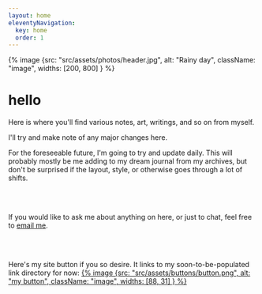```yaml
---
layout: home
eleventyNavigation:
  key: home
  order: 1
---
```

{% image {src: "src/assets/photos/header.jpg", alt: "Rainy day", className: "image", widths: [200, 800] } %}

# hello
Here is where you'll find various notes, art, writings, and so on from myself.

I'll try and make note of any major changes here.

For the foreseeable future, I'm going to try and update daily. This will probably mostly be me adding to my dream journal from my archives, but don't be surprised if the layout, style, or otherwise goes through a lot of shifts. 

<br>
<br>

If you would like to ask me about anything on here, or just to chat, feel free to [email me](mailto:writer@oddduck.aleeas.com).

<br>
<br>

Here's my site button if you so desire. It links to my soon-to-be-populated link directory for now:
[{% image {src: "src/assets/buttons/button.png", alt: "my button", className: "image", widths: [88, 31] } %}](/directory)


